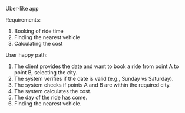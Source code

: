 Uber-like app

Requirements:

1. Booking of ride time
2. Finding the nearest vehicle
3. Calculating the cost

User happy path:

1. The client provides the date and want to book a ride from point A to point B, selecting the city.
2. The system verifies if the date is valid (e.g., Sunday vs Saturday).
3. The system checks if points A and B are within the required city.
4. The system calculates the cost.
5. The day of the ride has come.
6. Finding the nearest vehicle.